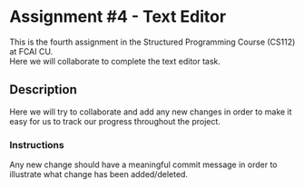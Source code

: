 # Assignment #4 - Text Editor
This is the fourth assignment in the Structured Programming Course (CS112) at FCAI CU.\
Here we will collaborate to complete the text editor task.
## Description
Here we will try to collaborate and add any new changes in order to make it easy for us to track our progress throughout the project.
### Instructions
Any new change should have a meaningful commit message in order to illustrate what change has been added/deleted.
